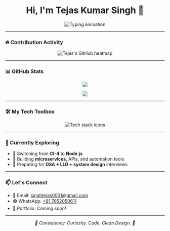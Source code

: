 <h1 align="center">Hi, I'm Tejas Kumar Singh 👋</h1>

<p align="center">
  <img 
    src="https://readme-typing-svg.demolab.com?font=Fira+Code&duration=3000&pause=500&center=true&vCenter=true&width=600&lines=Backend+Developer+%7C+CI-4+%7C+Node.js+%7C+MySQL;Clean+Architecture+Lover+%7C+Linux+Native+%7C+Always+Learning!+%F0%9F%9A%80" 
    alt="Typing animation"
    style="max-width: 100%; height: auto;"
  />
</p>

---

### 🔥 Contribution Activity

<p align="center">
  <img 
    src="https://ghchart.rshah.org/tejassinghrajput" 
    alt="Tejas's GitHub heatmap"
    style="max-width: 100%; height: auto;" 
  />
</p>

---

### 📊 GitHub Stats

<p align="center">
  <img 
    src="https://github-readme-stats.vercel.app/api?username=tejassinghrajput&show_icons=true&theme=tokyonight&count_private=true&hide_border=true" 
    style="max-width: 100%; height: auto;" 
  />
</p>

<p align="center">
  <img 
    src="https://github-readme-stats.vercel.app/api/top-langs/?username=tejassinghrajput&layout=compact&theme=tokyonight&hide_border=true" 
    style="max-width: 100%; height: auto;" 
  />
</p>

---

### 🛠️ My Tech Toolbox

<p align="center">
  <img 
    src="https://skillicons.dev/icons?i=php,nodejs,mysql,postgres,docker,linux,git,vscode,bash" 
    alt="Tech stack icons"
    style="max-width: 100%; height: auto;" 
  />
</p>

---

### 🧠 Currently Exploring

- 🔄 Switching from **CI-4** to **Node.js**
- 🧪 Building **microservices**, APIs, and automation tools
- 🎯 Preparing for **DSA + LLD + system design** interviews

---

### 📫 Let's Connect

- 📧 Email: [singhtejas0001@gmail.com](mailto:singhtejas0001@gmail.com)
- 🟢 WhatsApp: [+91 7652050611](https://wa.me/917652050611)
- 💼 Portfolio: _Coming soon!_

---

<p align="center"><i>💬 Consistency. Curiosity. Code. Clean Design. 🚀</i></p>

